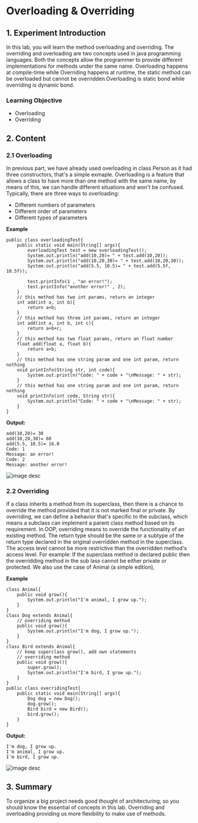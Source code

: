# Overloading & Overriding

## 1. Experiment Introduction

In this lab, you will learn the method overloading and overriding. The overriding and overloading are two concepts used in java programming languages. Both the concepts allow the programmer to provide different implementations for methods under the same name. Overloading happens at compile-time while Overriding happens at runtime, the static method can be overloaded but cannot be overridden.Overloading is static bond while overriding is dynamic bond.

### Learning Objective

- Overloading 
- Overriding

## 2. Content

### 2.1 Overloading

In previous part, we have already used overloading in class Person as it had three constructors, that's a simple exmaple. Overloading is a feature that allows a class to have more than one method with the same name, by means of this, we can handle different situations and won't be confused. Typically, there are three ways to overloading:

- Different numbers of parameters
- Different order of parameters
- Different types of parameters

**Example**

```
public class overloadingTest{
    public static void main(String[] args){
        overloadingTest test = new overloadingTest();
        System.out.println("add(10,20)= " + test.add(10,20));
        System.out.println("add(10,20,30)= " + test.add(10,20,30));
        System.out.println("add(5.5, 10.5)= " + test.add(5.5f, 10.5f));
        
        test.printInfo(1 , "an error!");
        test.printInfo("another error!" , 2);
    }
    // this method has two int params, return an integer
    int add(int a, int b){
        return a+b;
    }
    // this method has three int params, return an integer
    int add(int a, int b, int c){
        return a+b+c;
    }
    // this method has two float params, return an float number
    float add(float a, float b){
        return a+b;
    }
    // this method has one string param and one int param, return nothing
    void printInfo(String str, int code){
    	System.out.println("Code: " + code + "\nMessage: " + str);
    }
    // this method has one string param and one int param, return nothing
    void printInfo(int code, String str){
    	System.out.println("Code: " + code + "\nMessage: " + str);
    }
}
```

**Output:**
```
add(10,20)= 30
add(10,20,30)= 60
add(5.5, 10.5)= 16.0
Code: 1
Message: an error!
Code: 2
Message: another error!
```
![image desc](https://labex.io/upload/E/N/C/gi5YMGTfIsYB.png)

### 2.2 Overriding

If a class inherits a method from its superclass, then there is a chance to override the method provided that it is not marked final or private. By overriding, we can define a behavior that's specific to the subclass, which means a subclass can implement a parent class method based on its requirement. In OOP, overriding means to override the functionality of an existing method. The return type should be the same or a subtype of the return type declared in the original overridden method in the superclass. The access level cannot be more restrictive than the overridden method's access level. For example: If the superclass method is declared public then the overridding method in the sub lass cannot be either private or protected. We also use the case of Animal (a simple edition),

**Example**

```
class Animal{
	public void grow(){
		System.out.println("I'm animal, I grow up.");
	}
}
class Dog extends Animal{
	// overriding method
	public void grow(){
		System.out.println("I'm dog, I grow up.");
	}
}
class Bird extends Animal{
	// keep superclass grow(), add own statements
	// overriding method
	public void grow(){
		super.grow();
		System.out.println("I'm bird, I grow up.");
	}
}
public class overridingTest{
	public static void main(String[] args){
		Dog dog = new Dog();
		dog.grow();
		Bird bird = new Bird();
		bird.grow();
	}
}
```

**Output:**

```
I'm dog, I grow up.
I'm animal, I grow up.
I'm bird, I grow up.
```

![image desc](https://labex.io/upload/E/R/P/inWLoIlMarrR.png)

## 3. Summary

To organize a big project needs good thought of architecturing, so you should know the essential of concepts in this lab. Overriding and overloading providing us more flexibility to make use of methods. 